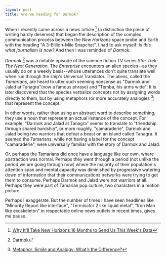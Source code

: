 ```yaml
---
layout: post
title: Are we heading for Darmok?
---
```


When I recently came across a news article [^1] (a distinction the piece of writing hardly deserves) that began the description of the complex communication process between the *New Horizons* space probe and Earth with the heading "A 3-Billion-Mile Snapchat", I had to ask myself: *is this what journalism is now?* And then I was reminded of *Darmok*.

*Darmok* [^2] was a notable episode of the science fiction TV series *Star Trek: The Next Generation*. The *Enterprise* encounters an alien species--as they usually do on a weekly basis--whose utterances don't quite translate well when run through the ship's Universal Translator. The aliens, called the *Tamarians*, are heard to utter such seeming nonsense as "Darmok and Jalad at Tanagra" (now a famous phrase) and "Temba, his arms wide". It is later discovered that the species verbalize concepts not by assigning words directly to them, but by using metaphors (or more accurately analogies [^3]) that represent the concept. 

In other words, rather than using an abstract word to describe something, they use a noun that represent an actual instance of the concept. For example, "Darmok and Jalad at Tanagra" seems to translate to "friendship through shared hardship", or more roughly, "camaraderie", Darmok and Jalad being two warriors that defeat a beast on an island called Tanagra. It seemed the Tamarians, while not having a label for the concept "camaraderie", were universally familiar with the story of Darmok and Jalad.

Or, perhaps the Tamarians did once have a language like our own, where abstraction was normal. Perhaps they went through a period (not unlike the period we are going through now) where the majority of their population's attention span and mental capacity was diminished by progressive watering down of information that their communications networks were trying to get them to consume. Perhaps Darmok and Jalad were not warriors at all. Perhaps they were part of Tamarian pop culture, two characters in a motion picture.

Perhaps I exaggerate. But the number of times I have seen headlines like "Minority Report like interface", "Terminator 2 like liquid metal", "Iron Man like exoskeleton" in respectable online news outlets in recent times, gives me pause.

[^1]: [Why It'll Take New Horizons 16 Months to Send Us This Week's Data](http://gizmodo.com/why-itll-take-new-horizons-16-months-to-send-us-this-we-1717769317)
[^2]: [Darmok](https://en.wikipedia.org/wiki/Darmok)
[^3]: [Metaphor, Simile and Analogy: What’s the Difference?](http://www.copyblogger.com/metaphor-simile-and-analogy-what%E2%80%99s-the-difference/)
